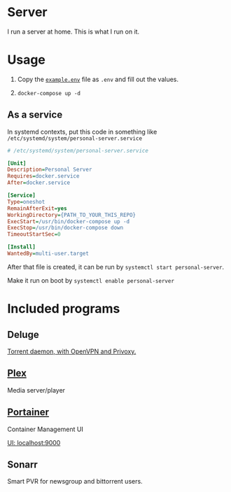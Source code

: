# Server

I run a server at home. This is what I run on it.

# Usage

1. Copy the [`example.env`](./example.env) file as `.env` and fill out the values.

1. `docker-compose up -d`

## As a service

In systemd contexts, put this code in something like `/etc/systemd/system/personal-server.service`

```ini
# /etc/systemd/system/personal-server.service

[Unit]
Description=Personal Server
Requires=docker.service
After=docker.service

[Service]
Type=oneshot
RemainAfterExit=yes
WorkingDirectory={PATH_TO_YOUR_THIS_REPO}
ExecStart=/usr/bin/docker-compose up -d
ExecStop=/usr/bin/docker-compose down
TimeoutStartSec=0

[Install]
WantedBy=multi-user.target
```

After that file is created, it can be run by `systemctl start personal-server`.

Make it run on boot by `systemctl enable personal-server`

# Included programs

## Deluge

[Torrent daemon, with OpenVPN and Privoxy.](https://store.docker.com/community/images/binhex/arch-delugevpn)

## [Plex](https://www.plex.tv/)

Media server/player

## [Portainer](portainer.io)

Container Management UI

[UI: localhost:9000](localhost:9000)

## Sonarr

Smart PVR for newsgroup and bittorrent users.
